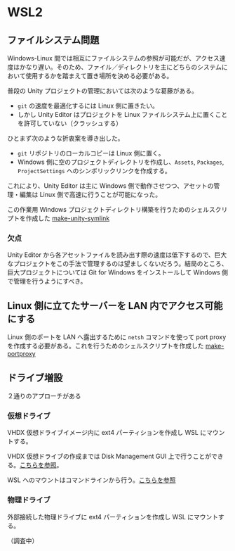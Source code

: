 # WSL2

## ファイルシステム問題

Windows-Linux 間では相互にファイルシステムの参照が可能だが、アクセス速度はかなり遅い。そのため、ファイル／ディレクトリを主にどちらのシステムにおいて使用するかを踏まえて置き場所を決める必要がある。

普段の Unity プロジェクトの管理においては次のような葛藤がある。

- `git` の速度を最適化するには Linux 側に置きたい。
- しかし Unity Editor はプロジェクトを Linux ファイルシステム上に置くことを許可していない（クラッシュする）

ひとまず次のような折衷案を導き出した。

- `git` リポジトリのローカルコピーは Linux 側に置く。
- Windows 側に空のプロジェクトディレクトリを作成し、`Assets`, `Packages`, `ProjectSettings` へのシンボリックリンクを作成する。

これにより、Unity Editor は主に Windows 側で動作させつつ、アセットの管理・編集は Linux 側で高速に行うことが可能になった。

この作業用 Windows プロジェクトディレクトリ構築を行うためのシェルスクリプトを作成した [make-unity-symlink](https://github.com/keijiro/dotfiles/blob/master/bin/make-unity-symlink)

### 欠点

Unity Editor から各アセットファイルを読み出す際の速度は低下するので、巨大なプロジェクトをこの手法で管理するのは望ましくないだろう。結局のところ、巨大プロジェクトについては Git for Windows をインストールして Windows 側で管理を行うようにすべき。

## Linux 側に立てたサーバーを LAN 内でアクセス可能にする

Linux 側のポートを LAN へ露出するために `netsh` コマンドを使って port proxy を作成する必要がある。これを行うためのシェルスクリプトを作成した [make-portproxy](https://github.com/keijiro/dotfiles/blob/master/bin/make-portproxy)

## ドライブ増設

２通りのアプローチがある

### 仮想ドライブ

VHDX 仮想ドライブイメージ内に ext4 パーティションを作成し WSL にマウントする。

VHDX 仮想ドライブの作成までは Disk Management GUI 上で行うことができる。[こちらを参照](https://learn.microsoft.com/en-us/windows-server/storage/disk-management/manage-virtual-hard-disks)。

WSL へのマウントはコマンドラインから行う。[こちらを参照](https://learn.microsoft.com/en-us/windows/wsl/wsl2-mount-disk)

### 物理ドライブ

外部接続した物理ドライブに ext4 パーティションを作成し WSL にマウントする。

（調査中）
